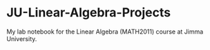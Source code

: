 # JU-Linear-Algebra-Projects
My lab notebook for the Linear Algebra (MATH2011) course at Jimma University.
